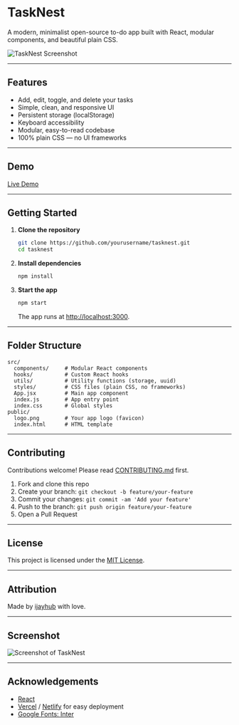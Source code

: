 # TaskNest

A modern, minimalist open-source to-do app built with React, modular components, and beautiful plain CSS.

![TaskNest Screenshot](./screenshot.png)

---

## Features

- Add, edit, toggle, and delete your tasks
- Simple, clean, and responsive UI
- Persistent storage (localStorage)
- Keyboard accessibility
- Modular, easy-to-read codebase
- 100% plain CSS — no UI frameworks

---

## Demo

[Live Demo](https://your-demo-link.com)

---

## Getting Started

1. **Clone the repository**
   ```bash
   git clone https://github.com/yourusername/tasknest.git
   cd tasknest
   ```

2. **Install dependencies**
   ```bash
   npm install
   ```

3. **Start the app**
   ```bash
   npm start
   ```
   The app runs at [http://localhost:3000](http://localhost:3000).

---

## Folder Structure

```
src/
  components/     # Modular React components
  hooks/          # Custom React hooks
  utils/          # Utility functions (storage, uuid)
  styles/         # CSS files (plain CSS, no frameworks)
  App.jsx         # Main app component
  index.js        # App entry point
  index.css       # Global styles
public/
  logo.png        # Your app logo (favicon)
  index.html      # HTML template
```

---

## Contributing

Contributions welcome! Please read [CONTRIBUTING.md](CONTRIBUTING.md) first.

1. Fork and clone this repo
2. Create your branch: `git checkout -b feature/your-feature`
3. Commit your changes: `git commit -am 'Add your feature'`
4. Push to the branch: `git push origin feature/your-feature`
5. Open a Pull Request

---

## License

This project is licensed under the [MIT License](LICENSE).

---

## Attribution

Made by [ijayhub](https://github.com/ijayhub) with love.

---

## Screenshot

![Screenshot of TaskNest](./screenshot.png)

---

## Acknowledgements

- [React](https://react.dev/)
- [Vercel](https://vercel.com) / [Netlify](https://netlify.com) for easy deployment
- [Google Fonts: Inter](https://fonts.google.com/specimen/Inter)
